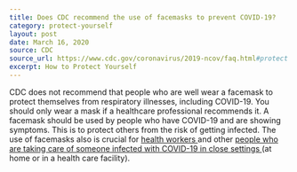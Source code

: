```yaml
---
title: Does CDC recommend the use of facemasks to prevent COVID-19?
category: protect-yourself
layout: post
date: March 16, 2020
source: CDC
source_url: https://www.cdc.gov/coronavirus/2019-ncov/faq.html#protect
excerpt: How to Protect Yourself
---
```


CDC does not recommend that people who are well wear a facemask to protect themselves from respiratory illnesses, including 
COVID-19. You should only wear a mask if a healthcare professional recommends it. A facemask should be used by people who 
have COVID-19 and are showing symptoms. This is to protect others from the risk of getting infected. The use of facemasks 
also is crucial for <a href="https://www.cdc.gov/coronavirus/2019-ncov/infection-control/control-recommendations.html?CDC_AA_refVal=https%3A%2F%2Fwww.cdc.gov%2Fcoronavirus%2F2019-ncov%2Fhcp%2Finfection-control.html"> health workers </a> and 
other <a href="https://www.cdc.gov/coronavirus/2019-ncov/hcp/guidance-home-care.html"> people who are taking care of someone infected with COVID-19 in close settings </a> (at home or in a health care facility).

